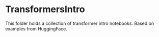 # TransformersIntro
This folder holds a collection of transformer intro notebooks.
Based on examples from HuggingFace.
